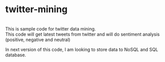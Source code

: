 # twitter-mining

</br>This is sample code for twitter data mining. 
</br>This code will get latest tweets from twitter and will do sentiment analysis (positive, negative and neutral) 

<p>In next version of this code, I am looking to store data to NoSQL and SQL database. 

